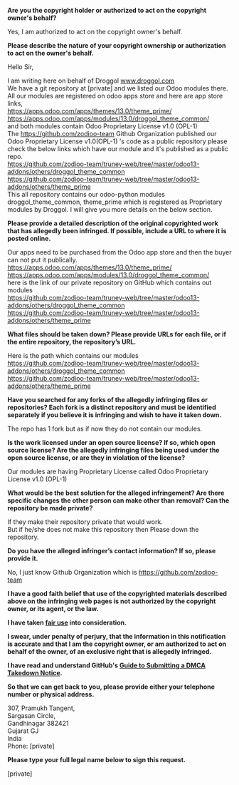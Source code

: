 **Are you the copyright holder or authorized to act on the copyright owner's behalf?**

Yes, I am authorized to act on the copyright owner's behalf.

**Please describe the nature of your copyright ownership or authorization to act on the owner's behalf.**

Hello Sir,  

I am writing here on behalf of Droggol www.droggol.com  
We have a git repository at [private] and we listed our Odoo modules there. All our modules are registered on odoo apps store and here are app store links,  
https://apps.odoo.com/apps/themes/13.0/theme_prime/  
https://apps.odoo.com/apps/modules/13.0/droggol_theme_common/  
and both modules contain Odoo Proprietary License v1.0 (OPL-1)  
The https://github.com/zodioo-team Github Organization published our Odoo Proprietary License v1.0(OPL-1) 's code as a public repository please check the below links which have our module and it's published as a public repo.  
https://github.com/zodioo-team/truney-web/tree/master/odoo13-addons/others/droggol_theme_common  
https://github.com/zodioo-team/truney-web/tree/master/odoo13-addons/others/theme_prime  
This all repository contains our odoo-python modules droggol_theme_common, theme_prime which is registered as Proprietary modules by Droggol. I will give you more details on the below section.

**Please provide a detailed description of the original copyrighted work that has allegedly been infringed. If possible, include a URL to where it is posted online.**

Our apps need to be purchased from the Odoo app store and then the buyer can not put it publically.  
https://apps.odoo.com/apps/themes/13.0/theme_prime/  
https://apps.odoo.com/apps/modules/13.0/droggol_theme_common/  
here is the link of our private repository on GitHub which contains out modules  
https://github.com/zodioo-team/truney-web/tree/master/odoo13-addons/others/droggol_theme_common  
https://github.com/zodioo-team/truney-web/tree/master/odoo13-addons/others/theme_prime

**What files should be taken down? Please provide URLs for each file, or if the entire repository, the repository’s URL.**

Here is the path which contains our modules  
https://github.com/zodioo-team/truney-web/tree/master/odoo13-addons/others/droggol_theme_common  
https://github.com/zodioo-team/truney-web/tree/master/odoo13-addons/others/theme_prime

**Have you searched for any forks of the allegedly infringing files or repositories? Each fork is a distinct repository and must be identified separately if you believe it is infringing and wish to have it taken down.**

The repo has 1 fork but as if now they do not contain our modules.

**Is the work licensed under an open source license? If so, which open source license? Are the allegedly infringing files being used under the open source license, or are they in violation of the license?**

Our modules are having Proprietary License called Odoo Proprietary License v1.0 (OPL-1)

**What would be the best solution for the alleged infringement? Are there specific changes the other person can make other than removal? Can the repository be made private?**

If they make their repository private that would work.  
But if he/she does not make this repository then Please down the repository.

**Do you have the alleged infringer’s contact information? If so, please provide it.**

No, I just know Github Organization which is https://github.com/zodioo-team

**I have a good faith belief that use of the copyrighted materials described above on the infringing web pages is not authorized by the copyright owner, or its agent, or the law.**

**I have taken <a href="https://www.lumendatabase.org/topics/22">fair use</a> into consideration.**

**I swear, under penalty of perjury, that the information in this notification is accurate and that I am the copyright owner, or am authorized to act on behalf of the owner, of an exclusive right that is allegedly infringed.**

**I have read and understand GitHub's <a href="https://docs.github.com/articles/guide-to-submitting-a-dmca-takedown-notice/">Guide to Submitting a DMCA Takedown Notice</a>.**

**So that we can get back to you, please provide either your telephone number or physical address.**

307, Pramukh Tangent,  
Sargasan Circle,  
Gandhinagar 382421  
Gujarat GJ  
India  
Phone: [private]

**Please type your full legal name below to sign this request.**

[private]
